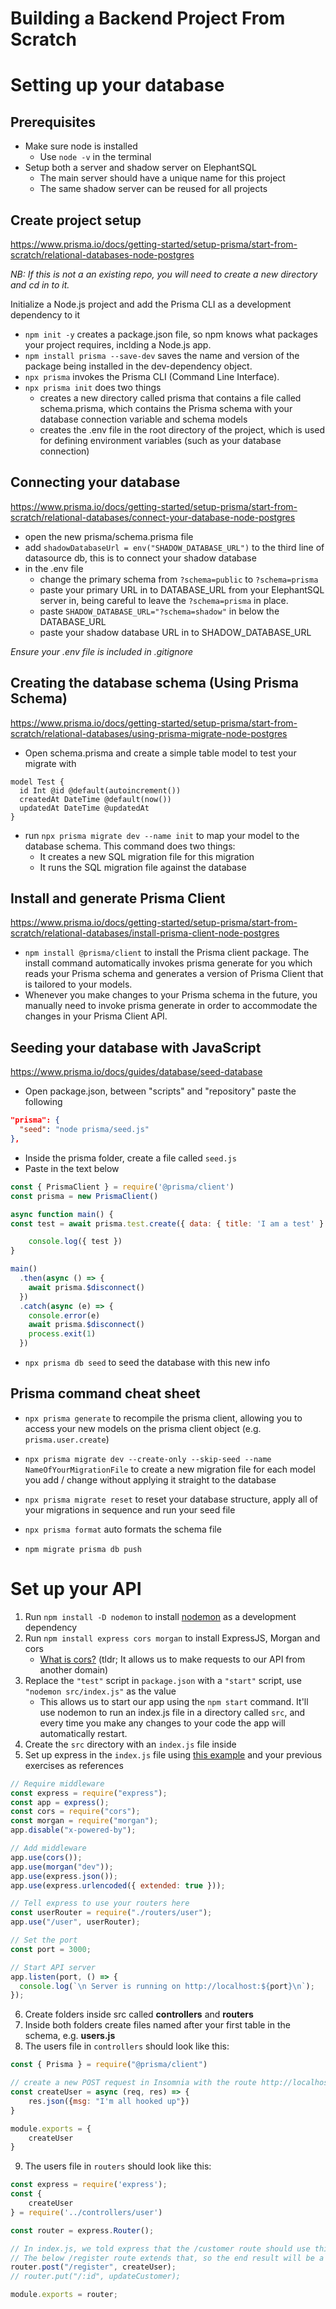# Building a Backend Project From Scratch

# Setting up your database

## Prerequisites
- Make sure node is installed
  - Use `node -v` in the terminal
- Setup both a server and shadow server on ElephantSQL
  - The main server should have a unique name for this project
  - The same shadow server can be reused for all projects

## Create project setup
<https://www.prisma.io/docs/getting-started/setup-prisma/start-from-scratch/relational-databases-node-postgres>

_NB: If this is not a an existing repo, you will need to create a new directory and cd in to it._

Initialize a Node.js project and add the Prisma CLI as a development dependency to it
- `npm init -y` creates a package.json file, so npm knows what packages your project requires, inclding a Node.js app.
- `npm install prisma --save-dev` saves the name and version of the package being installed in the dev-dependency object.
- `npx prisma` invokes the Prisma CLI (Command Line Interface).
- `npx prisma init` does two things
  - creates a new directory called prisma that contains a file called schema.prisma, which contains the Prisma schema with your database connection variable and schema models
  - creates the .env file in the root directory of the project, which is used for defining environment variables (such as your database connection)

## Connecting your database
<https://www.prisma.io/docs/getting-started/setup-prisma/start-from-scratch/relational-databases/connect-your-database-node-postgres>
- open the new prisma/schema.prisma file
- add `shadowDatabaseUrl = env("SHADOW_DATABASE_URL")` to the third line of datasource db, this is to connect your shadow database
- in the .env file
  - change the primary schema from `?schema=public` to `?schema=prisma`
  - paste your primary URL in to DATABASE_URL from your ElephantSQL server in, being careful to leave the `?schema=prisma` in place.
  - paste `SHADOW_DATABASE_URL="?schema=shadow"` in below the DATABASE_URL
  - paste your shadow database URL in to SHADOW_DATABASE_URL

_Ensure your .env file is included in .gitignore_

## Creating the database schema (Using Prisma Schema)
<https://www.prisma.io/docs/getting-started/setup-prisma/start-from-scratch/relational-databases/using-prisma-migrate-node-postgres>
- Open schema.prisma and create a simple table model to test your migrate with
```prisma
model Test {
  id Int @id @default(autoincrement())
  createdAt DateTime @default(now())
  updatedAt DateTime @updatedAt
}
```
- run `npx prisma migrate dev --name init` to map your model to the database schema. This command does two things:
  - It creates a new SQL migration file for this migration
  - It runs the SQL migration file against the database

## Install and generate Prisma Client
<https://www.prisma.io/docs/getting-started/setup-prisma/start-from-scratch/relational-databases/install-prisma-client-node-postgres>

- `npm install @prisma/client` to install the Prisma client package. The install command automatically invokes prisma generate for you which reads your Prisma schema and generates a version of Prisma Client that is tailored to your models.
- Whenever you make changes to your Prisma schema in the future, you manually need to invoke prisma generate in order to accommodate the changes in your Prisma Client API.

## Seeding your database with JavaScript
<https://www.prisma.io/docs/guides/database/seed-database>
- Open package.json, between "scripts" and "repository" paste the following
```json
"prisma": {
  "seed": "node prisma/seed.js"
},
```
- Inside the prisma folder, create a file called `seed.js` 
- Paste in the text below
```javascript
const { PrismaClient } = require('@prisma/client')
const prisma = new PrismaClient()

async function main() {
const test = await prisma.test.create({ data: { title: 'I am a test' } });

    console.log({ test })
}

main()
  .then(async () => {
    await prisma.$disconnect()
  })
  .catch(async (e) => {
    console.error(e)
    await prisma.$disconnect()
    process.exit(1)
  })
  ```
- `npx prisma db seed` to seed the database with this new info

## Prisma command cheat sheet

- `npx prisma generate` to recompile the prisma client, allowing you to access your new models on the prisma client object (e.g. `prisma.user.create`)

- `npx prisma migrate dev --create-only --skip-seed --name NameOfYourMigrationFile` to create a new migration file for each model you add / change without applying it straight to the database

- `npx prisma migrate reset` to reset your database structure, apply all of your migrations in sequence and run your seed file
- `npx prisma format` auto formats the schema file
- `npm migrate prisma db push`

# Set up your API

1. Run `npm install -D nodemon` to install [nodemon](https://www.npmjs.com/package/nodemon) as a development dependency
2. Run `npm install express cors morgan` to install ExpressJS, Morgan and cors
    - [What is cors?](https://en.wikipedia.org/wiki/Cross-origin_resource_sharing) (tldr; It allows us to make requests to our API from another domain)
3. Replace the `"test"` script in `package.json` with a `"start"` script, use `"nodemon src/index.js"` as the value
    - This allows us to start our app using the `npm start` command. It'll use nodemon to run an index.js file in a directory called `src`, and every time you make any changes to your code the app will automatically restart.
4. Create the `src` directory with an `index.js` file inside
5. Set up express in the `index.js` file using [this example](https://expressjs.com/en/starter/hello-world.html) and your previous exercises as references
```javascript
// Require middleware
const express = require("express");
const app = express();
const cors = require("cors");
const morgan = require("morgan");
app.disable("x-powered-by");

// Add middleware
app.use(cors());
app.use(morgan("dev"));
app.use(express.json());
app.use(express.urlencoded({ extended: true }));

// Tell express to use your routers here
const userRouter = require("./routers/user");
app.use("/user", userRouter);

// Set the port
const port = 3000;

// Start API server
app.listen(port, () => {
  console.log(`\n Server is running on http://localhost:${port}\n`);
});
```
6. Create folders inside src called **controllers** and **routers**
7. Inside both folders create files named after your first table in the schema, e.g. **users.js**
8. The users file in `controllers` should look like this:
```javascript
const { Prisma } = require("@prisma/client")

// create a new POST request in Insomnia with the route http://localhost:3000/user/register to test this works
const createUser = async (req, res) => {
    res.json({msg: "I'm all hooked up"})
}

module.exports = {
    createUser
}
```
9. The users file in `routers` should look like this:
```javascript
const express = require('express');
const {
    createUser
} = require('../controllers/user')

const router = express.Router();

// In index.js, we told express that the /customer route should use this router file
// The below /register route extends that, so the end result will be a URL that looks like http://localhost:4000/customer/register
router.post("/register", createUser);
// router.put("/:id", updateCustomer);

module.exports = router;
```

